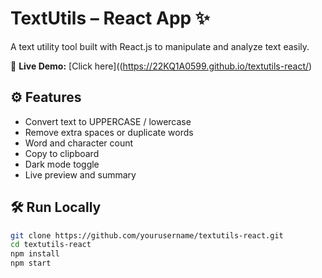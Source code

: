 # TextUtils – React App ✨

A text utility tool built with React.js to manipulate and analyze text easily.

🔗 **Live Demo:** [Click here]((https://22KQ1A0599.github.io/textutils-react/)

## ⚙️ Features

- Convert text to UPPERCASE / lowercase
- Remove extra spaces or duplicate words
- Word and character count
- Copy to clipboard
- Dark mode toggle
- Live preview and summary

## 🛠️ Run Locally

```bash
git clone https://github.com/yourusername/textutils-react.git
cd textutils-react
npm install
npm start
